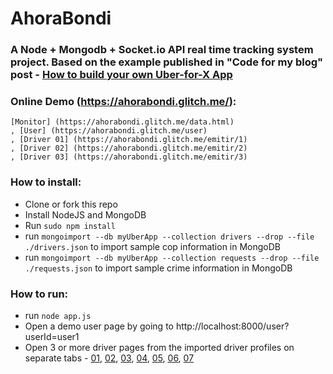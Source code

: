 # AhoraBondi

### A Node + Mongodb + Socket.io API real time tracking system project. Based on the example published in "Code for my blog" post - [How to build your own Uber-for-X App](https://medium.freecodecamp.com/how-to-build-your-own-uber-for-x-app-33237955e253#.hhddn3s2m)

### Online Demo (https://ahorabondi.glitch.me/):
		
	[Monitor] (https://ahorabondi.glitch.me/data.html)
	, [User] (https://ahorabondi.glitch.me/user)
	, [Driver 01] (https://ahorabondi.glitch.me/emitir/1)
	, [Driver 02] (https://ahorabondi.glitch.me/emitir/2)
	, [Driver 03] (https://ahorabondi.glitch.me/emitir/3)

### How to install:

- Clone or fork this repo
- Install NodeJS and MongoDB
- Run `sudo npm install`
- run `mongoimport --db myUberApp --collection drivers --drop --file ./drivers.json` to import sample cop information in MongoDB
- run `mongoimport --db myUberApp --collection requests --drop --file ./requests.json` to import sample crime information in MongoDB

### How to run: 

- run `node app.js`
- Open a demo user page by going to http://localhost:8000/user?userId=user1
- Open 3 or more driver pages from the imported driver profiles on separate tabs - [01](http://localhost:8000/emitir/01), [02](http://localhost:8000/emitir/2), [03](http://localhost:8000/emitir/3), [04](http://localhost:8000/emitir/4), [05](http://localhost:8000/emitir/5), [06](http://localhost:8000/emitir/6), [07](http://localhost:8000/emitir/7)